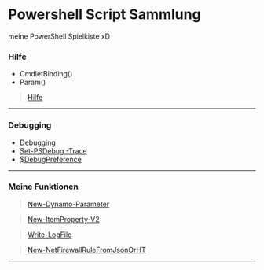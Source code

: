 # Powershell Script Sammlung

meine PowerShell Spielkiste xD

### Hilfe

- CmdletBinding()
- Param()

> [Hilfe](https://github.com/dr-woitschek/spielkiste/tree/master/powershell/Hilfe)

---

### Debugging

- [Debugging](https://github.com/dr-woitschek/spielkiste/blob/master/powershell/Debugging/)
- [Set-PSDebug -Trace <int>](https://github.com/dr-woitschek/spielkiste/blob/master/powershell/Debugging/debugging-Set-PSDebug.md)
- [$DebugPreference](https://github.com/dr-woitschek/spielkiste/blob/master/powershell/Debugging/debugging-DebugPreference.md)

---

### Meine Funktionen

> [New-Dynamo-Parameter](https://github.com/dr-woitschek/spielkiste/tree/master/powershell/Dynamische-Parameter)

> [New-ItemProperty-V2](https://github.com/dr-woitschek/spielkiste/tree/master/powershell/Modify-Registry)

> [Write-LogFile](https://github.com/dr-woitschek/spielkiste/tree/master/powershell/Write-LogFile)

> [New-NetFirewallRuleFromJsonOrHT](https://github.com/dr-woitschek/spielkiste/tree/master/powershell/New-NetFirewallRuleFromJsonOrHT)

---

